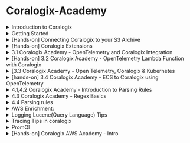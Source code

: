 # Coralogix-Academy

<details>
  <summary> Introduction to Coralogix </summary>
  Introduction to the Observability World
Introduction to the world of observability
What is observability? 
How is it different than monitoring? What is SaaS Observability and how can it make your life easier? Watch this brief video to find out!

![image](https://github.com/balajisomasale/Coralogix-Academy/assets/35003840/c3d65e95-5049-4c14-ae37-ae4d258595fc)

![image](https://github.com/balajisomasale/Coralogix-Academy/assets/35003840/8f60de34-a5a8-4bc0-8c8e-b409c8d68907)

![image](https://github.com/balajisomasale/Coralogix-Academy/assets/35003840/b266ca00-35e5-43fd-8d5e-ca4b04f09328)

![image](https://github.com/balajisomasale/Coralogix-Academy/assets/35003840/9f5517a8-dea1-4361-b9e8-5b92ecd0b5fb)

What Are Logs?

- Logs represent specific events generated by a system.
- Logs almost always contain keys and values, a message field and date and time of event.
- Logs are most easily analyzed when in machine readable format such as JSON.
- Logs using a custom or unstructured format can still be analyzed but require parsing and other data manipulation.
- Most importantly, logs provide real context of why something is happening with messages included to describe issue.

What exactly are metrics? Watch this brief video and learn that:

- Metrics are continuous measurements of a particular aspect of your system over time. This is in contrast to logs with each log being a discrete data point of a specific event, at a specific point in time.
- As metrics are continuous values, they typically are sampled every 30 to 60 seconds to maintain a balance between data volume and data granularity.
- Metrics can be used in calculations such as grouping, adding them up or averaging them. Metrics are also very high performance, meaning you can store and query them for very long periods of time. This gives you long-term historical reporting as well as current operational and numerical insight into what is happening in your system.
- When defining your metrics it’s important to understand cardinality which is the number of unique values for a particular attribute or dimension within a dataset.
- For example, a metric such as an “API request count” can have an attribute like “user IDs” with high cardinality due to the potentially vast number of unique user IDs. On the other hand, an attribute like “response status” which typically includes values like 200, 404, 500, etc., has low cardinality because the number of unique status codes is limited.
- High cardinality can impact storage requirements, cost and query performance so it’s important to be aware of it when designing monitoring systems and dashboards to ensure they remain performant and useful.

What are Traces
What exactly are traces? Watch this brief video and learn that:

- Tracing data shows the detailed, chronological flow of a specific request as it travels and communicates between different components of an application or system. This is in contrast to logs which reflect discrete events generated by different components or services within a system.
- Normal tracing, also known as single-threaded or local tracing, focuses on monitoring the execution of a single thread or process within an application or system.
- Distributed tracing, on the other hand, is designed to track and monitor the flow of operations across multiple interconnected services or components within a distributed system. 
- Traces are typically made up of multiple spans. Each span represents a specific operation or “conversation” within a trace that occurs as part of a request’s journey though an application or distributed system. 
- Traces provide visibility into the duration and latency for each span as well as HTTP statuses where relevant. This empowers you to understand how your system is performing and identify interdependencies and drill into bottlenecks when they occur. 
- Traces also enable you to understand which systems depend on each other, providing for single communication and leaving you with a centralized picture of everything.
- With Coralogix you can correlate your traces with logs and metrics for a fuller view and finally, Coralogix provides its own open-source friendly tracing solution.

</details>

<details>
  <summary>
    Getting Started
  </summary>
Basics of Regions and API Keys:

![image](https://github.com/balajisomasale/Coralogix-Academy/assets/35003840/fdeb1365-1914-4ead-8ff9-6c61d86910a4)

</details>

<details>
  <summary>
    [Hands-on] Connecting Coralogix to your S3 Archive
  </summary>

An important note is that we need to be the same region: coralogix domain(https://coralogix.com/docs/coralogix-domain/) and aws region

![image](https://github.com/balajisomasale/Coralogix-Academy/assets/35003840/c95e18ae-e74d-4d35-9400-902a5e11f86c)

![image](https://github.com/balajisomasale/Coralogix-Academy/assets/35003840/7e4572fd-36ae-4d62-b18d-bd40c668ef2d)

```
{
    "Version": "2012-10-17",
    "Id": "MyPolicyID",
    "Statement": [
        {
            "Sid": "MyStatementSid",
            "Effect": "Allow",
            "Principal": {
                "AWS": "arn:aws:iam::739076534691:role/coralogix-archive-us2"
            },
            "Action": [
                "s3:GetObject",
                "s3:ListBucket",
                "s3:PutObject",
                "s3:PutObjectTagging",
                "s3:GetObjectTagging",
                "s3:DeleteObject",
                "s3:DeleteObjectVersion",
                "s3:DeleteObjectTagging",
                "s3:DeleteObjectVersionTagging"
            ],
            "Resource": [
                "arn:aws:s3:::my-coralogix-bucket1",
                "arn:aws:s3:::my-coralogix-bucket1/*"
            ]
        }
    ]
}
```

![image](https://github.com/balajisomasale/Coralogix-Academy/assets/35003840/043cbc45-5486-4acd-8490-25311e511dac)

</details>

<details>
  <summary>
    [Hands-on] Coralogix Extensions
  </summary>

![image](https://github.com/balajisomasale/Coralogix-Academy/assets/35003840/26bd4240-53e1-4d35-afb5-e16fbb04ced2)

![image](https://github.com/balajisomasale/Coralogix-Academy/assets/35003840/d8a7efe6-9686-4a2b-bd02-0491e7e52690)

- Once we use `Deploy` option on top right, All Alerts will be created and are visible in `Alert Management`

![image](https://github.com/balajisomasale/Coralogix-Academy/assets/35003840/6b9b720d-4a29-405f-8b5d-66e89ee42c0c)

- To remove it, just `remove` from top right where it was deployed. Very fast and effective way in coralogix
  
</details>

<details>
  <summary>
    3.1 Coralogix Academy - OpenTelemetry and Coralogix Integration
  </summary>

  https://coralogix.com/docs/opentelemetry/
</details>


<details>
  <summary>
    [Hands-on] 3.2 Coralogix Academy - OpenTelemetry Lambda Function with Coralogix
  </summary>
Coralogix AWS Lambda Telemetry Exporter: https://coralogix.com/docs/coralogix-aws-lambda-telemetry-exporter/

![image](https://github.com/balajisomasale/Coralogix-Academy/assets/35003840/4bced9f6-af65-4b60-85b7-445f022cbb4b)

Create Lambda function again in aws and follow the video for environment variables setup and other 

![image](https://github.com/balajisomasale/Coralogix-Academy/assets/35003840/ba0ebb54-a644-4954-ad17-58d1605054cc)

![image](https://github.com/balajisomasale/Coralogix-Academy/assets/35003840/77fe131b-0bc0-437f-83e2-a9dd4cac7fd6)

Add a layer > choose specific ARN:

![image](https://github.com/balajisomasale/Coralogix-Academy/assets/35003840/bf65c2f1-e6ce-4aa0-86f5-265c2024e3eb)

![image](https://github.com/balajisomasale/Coralogix-Academy/assets/35003840/1e87e329-d119-4343-a280-97210b89a5ba)

Back to coralogix:

Logs:

![image](https://github.com/balajisomasale/Coralogix-Academy/assets/35003840/17b7f1fc-29ff-4211-9bfb-d96195d07414)

Tracing:

![image](https://github.com/balajisomasale/Coralogix-Academy/assets/35003840/4db3fe82-0eef-490f-a5e1-cafadba392d8)

</details>

<details>
  <summary>
    [3.3 Coralogix Academy - Open Telemetry, Coralogix & Kubernetes
  </summary>
  Kubernetes not connecting in windows 

Before starting, Get to know about Helm ? 

https://circleci.com/blog/what-is-helm/#:~:text=The%20Helm%20application%20library%20uses,commands%20to%20control%20the%20cluster.

![image](https://github.com/balajisomasale/Coralogix-Academy/assets/35003840/90ca314b-8449-451d-82fa-da45cf784767)

![image](https://github.com/balajisomasale/Coralogix-Academy/assets/35003840/846a22f2-9733-416e-b559-102499514eef)

![image](https://github.com/balajisomasale/Coralogix-Academy/assets/35003840/428d1808-95f8-4a6d-b4d4-a2121014decb)

![image](https://github.com/balajisomasale/Coralogix-Academy/assets/35003840/533c8de0-457f-406a-a444-49db6f8f4788)

![image](https://github.com/balajisomasale/Coralogix-Academy/assets/35003840/7e57ec1d-f39b-45b0-8bb5-b23cc2b0ffc2)

![image](https://github.com/balajisomasale/Coralogix-Academy/assets/35003840/11014aa0-53e4-42aa-9b6f-c2dbe539f36e)

![image](https://github.com/balajisomasale/Coralogix-Academy/assets/35003840/898fa402-c1d5-4a30-a8a0-5c11837a3200)

![image](https://github.com/balajisomasale/Coralogix-Academy/assets/35003840/bdad7e55-41ce-44a0-8a83-7c9ba00c327f)

</details>

<details>
  <summary>
   [hands-on] 3.4 Coralogix Academy - ECS to Coralogix using OpenTelemetry
  </summary>
Blog Link: https://coralogix.com/docs/opentelemetry-using-ecs-ec2/

Github Repo: https://github.com/coralogix/cloudformation-coralogix-aws/tree/master/opentelemetry/ecs-ec2

![image](https://github.com/balajisomasale/Coralogix-Academy/assets/35003840/eb33e6e8-6633-4d81-ae67-ecdedc181048)

![image](https://github.com/balajisomasale/Coralogix-Academy/assets/35003840/1bb78c43-7a0a-4ca6-8a1f-e1ab68e90aac)

Create stack from cloudformation:

![image](https://github.com/balajisomasale/Coralogix-Academy/assets/35003840/e1c2d486-c59c-4ed3-92b2-63555ab0308d)

Template file: https://github.com/coralogix/cloudformation-coralogix-aws/blob/master/opentelemetry/ecs-ec2/template.yaml

copy it to local and upload it in stack in cloud formation

![image](https://github.com/balajisomasale/Coralogix-Academy/assets/35003840/2f51eee3-f0fc-4df1-818b-7acdd83b43d1)

we can also visualize the services that are going to be created using `view designer`

![image](https://github.com/balajisomasale/Coralogix-Academy/assets/35003840/a688f44d-e841-482d-ae4f-f1c3c7d18e88)

![image](https://github.com/balajisomasale/Coralogix-Academy/assets/35003840/981fc2e9-1650-47bb-b72e-b34bb793d1e4)

![image](https://github.com/balajisomasale/Coralogix-Academy/assets/35003840/a73d1d59-4a76-41fb-a30c-76f0ae39baa3)

![image](https://github.com/balajisomasale/Coralogix-Academy/assets/35003840/852944cb-bf5c-49af-99ae-309be124f9db)

Coralogix:

![image](https://github.com/balajisomasale/Coralogix-Academy/assets/35003840/841d73ec-17c8-4671-a0b2-2665939e6e26)

</details>

<details>
  <summary>4.1,4.2 Coralogix Academy - Introduction to Parsing Rules</summary>
 
![image](https://github.com/balajisomasale/Coralogix-Academy/assets/35003840/76a871ad-2f10-4188-8bee-6d709c3485b2)

![image](https://github.com/balajisomasale/Coralogix-Academy/assets/35003840/db29c0c6-b90c-4e0d-9f80-54b7493ff8d4)

![image](https://github.com/balajisomasale/Coralogix-Academy/assets/35003840/008911cf-c0b6-4c22-9cce-7dc0dbcaa000)

</details>

<details>
  <summary> 4.3 Coralogix Academy - Regex Basics </summary>
  
Blog Link: https://coralogix.com/docs/log-parsing-rules/#parse

Best Regex website: https://regex101.com/

</details>

<details><summary>4.4 Parsing rules</summary>

Extract:

![image](https://github.com/balajisomasale/Coralogix-Academy/assets/35003840/230ee8e0-2421-48a0-8572-6de0b354674c)

JSON Extract:

![image](https://github.com/balajisomasale/Coralogix-Academy/assets/35003840/5e10ccfc-1cf9-4340-b42e-fa55588cabe8)

Pull severity from AWS-ELB logs:

![image](https://github.com/balajisomasale/Coralogix-Academy/assets/35003840/0913d0cb-88cb-43c2-a239-8f6738fff85d)

![image](https://github.com/balajisomasale/Coralogix-Academy/assets/35003840/2843bbc9-1409-461b-ac43-7b3324000c94)

REPLACE: 

- Get rid of password visibility:

  ![image](https://github.com/balajisomasale/Coralogix-Academy/assets/35003840/e6086886-9d21-45c6-bdb3-f4ac30a2db1b)

  ![image](https://github.com/balajisomasale/Coralogix-Academy/assets/35003840/bb6b47de-5d1e-4a19-99b2-cd4258f25297)

- Get rid of unwanted words like `DATA` here:

  ![image](https://github.com/balajisomasale/Coralogix-Academy/assets/35003840/0c711ecf-f9a0-4e9e-af1e-4b0b54e3fc05)  

  ![image](https://github.com/balajisomasale/Coralogix-Academy/assets/35003840/abc69e08-9f7e-452b-9de5-e2d3d04f5801)

BLOCK: 
- used for fata cleansing
![image](https://github.com/balajisomasale/Coralogix-Academy/assets/35003840/6391fea2-e1f8-4b77-88f1-d9981da42e67)


If you don't want the logs but just want to see it in S3:

![image](https://github.com/balajisomasale/Coralogix-Academy/assets/35003840/b903ad14-9b63-4d06-af2e-a3e2d29eea3d)

TIMESTAMP Extract Rule:

1) First parsing

     ![image](https://github.com/balajisomasale/Coralogix-Academy/assets/35003840/c5d11ea0-3500-42dd-85bf-366d5743418b)

      ![image](https://github.com/balajisomasale/Coralogix-Academy/assets/35003840/0c01406f-d0ad-4630-8051-a57b05bf1cc1)

2) then timestamp extracting
   
  ![image](https://github.com/balajisomasale/Coralogix-Academy/assets/35003840/3baac555-d792-4e42-8641-0a8d37f4f50d)
</details>

<details>
  <summary> AWS Enrichment: </summary>

Choose the AWS instance and its key pairs or tags and get insights out of it:

![image](https://github.com/balajisomasale/Coralogix-Academy/assets/35003840/b8fdb99c-2e43-4a91-a479-fa7d01ed7542)

![image](https://github.com/balajisomasale/Coralogix-Academy/assets/35003840/9475b6ab-3812-4b87-9954-f7a1cacee556)


</details>

<details>
  <summary> Logging Lucene(Query Language) Tips </summary>
To run a `REGEX` in the search box: we should use `message.keyword: your_regex_pattern` instead of just `message: your_regex_pattern`

![image](https://github.com/balajisomasale/Coralogix-Academy/assets/35003840/cc17782c-cbad-48a2-93fb-f50d090c91ba)

Dataprime:

![image](https://github.com/balajisomasale/Coralogix-Academy/assets/35003840/d6b3ce0b-f537-435c-9339-e5834d6e4ab5)

Search the similar errors in logs that are filtered by Machine learning models under `Templates`:

![image](https://github.com/balajisomasale/Coralogix-Academy/assets/35003840/4c7c100c-2e76-475a-bcd8-8939a5754c64)

</details>

<details>
  <summary>
    Tracing Tips in coralogix
  </summary>

![image](https://github.com/balajisomasale/Coralogix-Academy/assets/35003840/621e2620-4684-448e-a4d3-f465c273fe59)

</details>

<details>
  <summary>
    PromQl 
  </summary>

 ![image](https://github.com/balajisomasale/Coralogix-Academy/assets/35003840/8a89c58e-d1a3-4af6-9870-21d8984176f9)

![image](https://github.com/balajisomasale/Coralogix-Academy/assets/35003840/b09b880a-bed5-4fc6-96e9-c99f7b74c474)

</details>



<details>
  <summary>
   [Hands-on] Coralogix AWS Academy - Intro 
  </summary>

Start from here: https://www.youtube.com/watch?v=MsM_fnGpmRo&list=PLponjU1wie0a-vy5teOP1A-X6QyK426FK&index=121&ab_channel=Coralogix

AWS Custom dashboard:

![image](https://github.com/balajisomasale/Coralogix-Academy/assets/35003840/c2db51ad-7b9b-4844-a056-84463c5b0d46)

Custom Actions:

![image](https://github.com/balajisomasale/Coralogix-Academy/assets/35003840/84744de8-1bdd-4a7d-9687-677dd63c8210)

![image](https://github.com/balajisomasale/Coralogix-Academy/assets/35003840/cab9f01f-b7a0-4120-b082-f52abf5f9b77)

Cloudwatch via Firehose Integration: 

![image](https://github.com/balajisomasale/Coralogix-Academy/assets/35003840/d4f7240c-2b5d-414a-bbbb-bdba8912702a)

![image](https://github.com/balajisomasale/Coralogix-Academy/assets/35003840/20816f36-7756-44a8-b49e-3c4cde1f1c59)

![image](https://github.com/balajisomasale/Coralogix-Academy/assets/35003840/0b8e893e-933d-41de-8535-8d6600d8e05f)

what is Firehose? 

https://aws.amazon.com/firehose/

Setting up Firehose Manually:

![image](https://github.com/balajisomasale/Coralogix-Academy/assets/35003840/a3c5649c-ce1c-4cad-8656-75ecbedcb2d5)

![image](https://github.com/balajisomasale/Coralogix-Academy/assets/35003840/3bcd684e-7419-4098-89e2-5fde0fb3a1b6)

![image](https://github.com/balajisomasale/Coralogix-Academy/assets/35003840/0d5bca86-ab28-4f9e-ab78-e3c290f1b904)

![image](https://github.com/balajisomasale/Coralogix-Academy/assets/35003840/d8a3ff13-d77a-4ff9-a79f-2ad502b028ba)

![image](https://github.com/balajisomasale/Coralogix-Academy/assets/35003840/7575b628-6488-4e2b-8feb-f4c9ec06462c)

- Firehose acts like a middleware

Integration: Cloudwatch to Coralogix Firehose:

![image](https://github.com/balajisomasale/Coralogix-Academy/assets/35003840/ce1d0b2b-aadb-4ca9-ac4e-ecce9d11e8cf)

![image](https://github.com/balajisomasale/Coralogix-Academy/assets/35003840/94b0af4e-1a08-40db-8d26-7dfdc678a724)

![image](https://github.com/balajisomasale/Coralogix-Academy/assets/35003840/c20c6a45-f974-4eaa-b11d-7e23f176337d)

![image](https://github.com/balajisomasale/Coralogix-Academy/assets/35003840/f498919f-702c-42b1-966c-ab2a7fc91d24)

![image](https://github.com/balajisomasale/Coralogix-Academy/assets/35003840/5a8f5cf2-666a-4c05-ba38-4ccc009adffa)

![image](https://github.com/balajisomasale/Coralogix-Academy/assets/35003840/a3291c28-5181-4648-9c59-42ca97e5b05e)

### Linking AWS WAF to Firehose:
![image](https://github.com/balajisomasale/Coralogix-Academy/assets/35003840/a405484d-3266-4ff0-a82f-ee427f71ede6)

![image](https://github.com/balajisomasale/Coralogix-Academy/assets/35003840/7624bfbd-0db1-4608-835c-1619be7203d3)

![image](https://github.com/balajisomasale/Coralogix-Academy/assets/35003840/49a39e41-31db-4e83-94d1-6fa0283469b3)

- Enable the logging and metrics

  ![image](https://github.com/balajisomasale/Coralogix-Academy/assets/35003840/081a9a98-1d7a-47d1-9a49-873a68479a6e)

  ![image](https://github.com/balajisomasale/Coralogix-Academy/assets/35003840/e25eb966-98a5-48e0-8220-64858d468e95)

### Lambda Integration Overview:

![image](https://github.com/balajisomasale/Coralogix-Academy/assets/35003840/62d52a66-e2e7-46da-9a92-5295af2c1d3e)

### Cloudwatch Logs via the Lambda Shipper:

![image](https://github.com/balajisomasale/Coralogix-Academy/assets/35003840/4194611f-14a5-45f8-89a2-969b594bf18c)

![image](https://github.com/balajisomasale/Coralogix-Academy/assets/35003840/a0d495fd-b696-45c4-a3ec-6b6d7ae9b886)

![image](https://github.com/balajisomasale/Coralogix-Academy/assets/35003840/1c28566c-715f-4ea7-9231-8ec1c8dc043b)

![image](https://github.com/balajisomasale/Coralogix-Academy/assets/35003840/b77590db-442a-4e9e-afbd-a94ef06cfee7)

Create `Cloud Formation` creates a auto-populated fields with coralogix 

![image](https://github.com/balajisomasale/Coralogix-Academy/assets/35003840/805ca51c-16a8-4aaf-8f4d-17348e625f4c)

![image](https://github.com/balajisomasale/Coralogix-Academy/assets/35003840/bb91cc64-dd7f-4dae-929a-d4cf3f6e054f)

Once submitted, it will automatically deploy `LAMBDA function` and subscribe to the `log groups`
- Flow: Lambda will be created and then logs will be generated in log groups

### VPC Flow logs Using the Coralogix Lambda Shipper

S3 bucket with VPC flow logs integrated already 

![image](https://github.com/balajisomasale/Coralogix-Academy/assets/35003840/9d70b1a8-075a-4c33-aa7b-eb4cc796f92f)

![image](https://github.com/balajisomasale/Coralogix-Academy/assets/35003840/faafde44-ab21-4626-b372-3bcebedad959)

![image](https://github.com/balajisomasale/Coralogix-Academy/assets/35003840/a1e1ffa0-931e-4681-8ff5-e335c1a76c51)

![image](https://github.com/balajisomasale/Coralogix-Academy/assets/35003840/d1c4d3f0-2f65-42b4-9ea2-d105cfc3999f)

### Collecting SNS Notifications in Coralogix:

![image](https://github.com/balajisomasale/Coralogix-Academy/assets/35003840/10fc016d-8ce3-4fb2-bf07-b39bac9b8919)

![image](https://github.com/balajisomasale/Coralogix-Academy/assets/35003840/29f6e3ad-5ccb-4dd0-9114-8401bdf4d2b4)

Coralogix > Contextual data > SNS 

![image](https://github.com/balajisomasale/Coralogix-Academy/assets/35003840/6450fc21-2137-4256-9db0-7e31111b5fba)

![image](https://github.com/balajisomasale/Coralogix-Academy/assets/35003840/517d81dd-95fc-4db9-bf7c-85c360d9f80a)

![image](https://github.com/balajisomasale/Coralogix-Academy/assets/35003840/e30834f3-5235-46e9-9687-918ae4e81a42)

AWS Status Logs: only 1 enable button

![image](https://github.com/balajisomasale/Coralogix-Academy/assets/35003840/2c692895-d4a1-4311-ad63-be3064e9fe9c)

![image](https://github.com/balajisomasale/Coralogix-Academy/assets/35003840/5e468152-eb20-4972-b775-ebd04239ea5c)

### Pushing CI/CD Events to Coralogix with CodeBuild:

- Your CI/CD events are probably the single most important events in your system, marking each and every time there is a change released into your cloud environment. Learn how easy it is to connect CodeBuild to Coralogix.
- AWS Blog: https://coralogix.com/solutions/aws-observability/

![image](https://github.com/balajisomasale/Coralogix-Academy/assets/35003840/fb0f7283-3edf-4859-9b70-9156156069fa)

Test repo for curl: 
![image](https://github.com/balajisomasale/Coralogix-Academy/assets/35003840/8feb6d70-6348-435e-8e16-208ec160e278)

![image](https://github.com/balajisomasale/Coralogix-Academy/assets/35003840/65026174-a50e-418a-99a8-1c01fc9566de)

![image](https://github.com/balajisomasale/Coralogix-Academy/assets/35003840/17f53c72-5022-4255-9c24-25f70e05051f)

![image](https://github.com/balajisomasale/Coralogix-Academy/assets/35003840/9fead89a-487b-4b88-97ca-e9e94d2e3b68)

### Connecting Alerts to EventBridge:

https://www.youtube.com/watch?v=byVpWoiX6lw&list=PLponjU1wie0a-vy5teOP1A-X6QyK426FK&index=134&ab_channel=Coralogix

Proceed with learning only when you know you need it -> these can be integrated easily

Learn Kubernetes in AWS Ubuntu servers and integrate with coralogix and monitor the logs 









</details>
